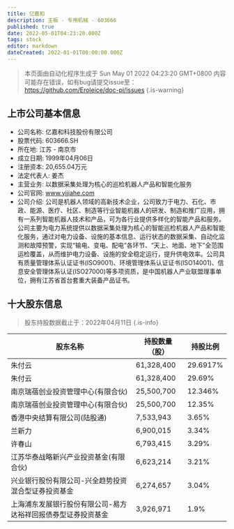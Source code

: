 ```yaml
---
title: 亿嘉和
description: 主板 - 专用机械 - 603666
published: true
date: 2022-05-01T04:23:20.000Z
tags: stock
editor: markdown
dateCreated: 2022-01-01T00:00:00.000Z
---
```


> 本页面由自动化程序生成于 Sun May 01 2022 04:23:20 GMT+0800
> 内容可能存在错误，如有bug请提交issue至：https://github.com/Eroleice/doc-pi/issues
{.is-warning}

## 上市公司基本信息
- 公司名称: 亿嘉和科技股份有限公司
- 股票代码: 603666.SH
- 所在地: 江苏 - 南京市
- 成立日期: 1999年04月06日
- 注册资本: 20,655.04万元
- 法定代表人: 姜杰
- 主营业务: 以数据采集处理为核心的巡检机器人产品和智能化服务
- 公司官网: www.yijiahe.com
- 公司介绍: 公司是机器人领域的高新技术企业，公司致力于电力、石化、市政、能源、医疗、社区、制造等行业智能机器人的研发、制造和推广应用，拥有一系列智能机器人技术和产品，可为各行业提供多样化的智能产品和服务。公司主要为电力系统提供以数据采集处理为核心的智能巡检机器人产品和智能化服务，通过对电力设备、设施的基本信息、运行状态的数据采集、自动化监测和故障预警，实现“输电、变电、配电”各环节、“天上、地面、地下”全范围运检覆盖，从而维护电力设备、设施的安全稳定运行，提升供电效率。公司具有质量管理体系认证证书(ISO9001)、环境管理体系认证证书(ISO14001)、信息安全管理体系认证(ISO27000)等多项资质，是中国机器人产业联盟理事单位，拥有江苏省首台套重大装备产品证书。


## 十大股东信息
> 股东持股数据截止于：2022年04月11日
{.is-info}

| 股东名称 | 持股数量（股） | 持股比例 |
| --- | --- | --- |
| 朱付云 | 61,328,400 | 29.6917% |
| 朱付云 | 61,328,400 | 29.69% |
| 南京瑞蓓创业投资管理中心(有限合伙) | 25,500,700 | 12.346% |
| 南京瑞蓓创业投资管理中心(有限合伙) | 25,500,700 | 12.35% |
| 香港中央结算有限公司(陆股通) | 7,533,943 | 3.65% |
| 兰新力 | 6,900,015 | 3.34% |
| 许春山 | 6,793,415 | 3.29% |
| 江苏华泰战略新兴产业投资基金(有限合伙) | 6,623,214 | 3.21% |
| 兴业银行股份有限公司-兴全趋势投资混合型证券投资基金 | 6,274,657 | 3.04% |
| 上海浦东发展银行股份有限公司-易方达裕祥回报债券型证券投资基金 | 3,926,971 | 1.9% |




